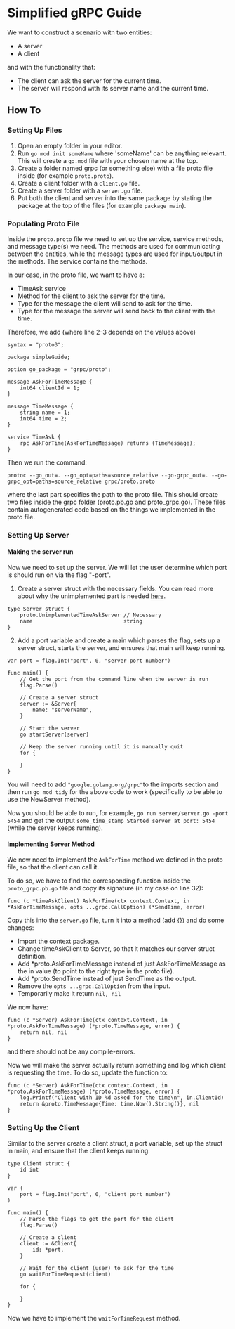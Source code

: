 # Simplified gRPC Guide

We want to construct a scenario with two entities:
* A server
* A client

and with the functionality that:
* The client can ask the server for the current time.
* The server will respond with its server name and the current time.

## How To

### Setting Up Files
1. Open an empty folder in your editor.
2. Run `go mod init someName` where 'someName' can be anything relevant. This will create a `go.mod` file with your chosen name at the top.
3. Create a folder named grpc (or something else) with a file proto file inside (for example `proto.proto`).
4. Create a client folder with a `client.go` file.
5. Create a server folder with a `server.go` file.
6. Put both the client and server into the same package by stating the package at the top of the files (for example ``package main``).

### Populating Proto File
Inside the `proto.proto` file we need to set up the service, service methods, and message type(s) we need. The methods are used for communicating between the entities, while the message types are used for input/output in the methods. The service contains the methods.

In our case, in the proto file, we want to have a:
* TimeAsk service
* Method for the client to ask the server for the time. 
* Type for the message the client will send to ask for the time.
* Type for the message the server will send back to the client with the time. 

Therefore, we add (where line 2-3 depends on the values above)
```
syntax = "proto3";

package simpleGuide;

option go_package = "grpc/proto";

message AskForTimeMessage {
    int64 clientId = 1;
}

message TimeMessage {
    string name = 1;
    int64 time = 2;
}

service TimeAsk {
    rpc AskForTime(AskForTimeMessage) returns (TimeMessage);
}
```
Then we run the command:

`protoc --go_out=. --go_opt=paths=source_relative --go-grpc_out=. --go-grpc_opt=paths=source_relative grpc/proto.proto`

where the last part specifies the path to the proto file. This should create two files inside the grpc folder (proto.pb.go and proto_grpc.go).
These files contain autogenerated code based on the things we implemented in the proto file.

### Setting Up Server

#### Making the server run

Now we need to set up the server. We will let the user determine which port is should run on via the flag "-port". 

1. Create a server struct with the necessary fields. You can read more about why the unimplemented part is needed [here](https://stackoverflow.com/questions/69700899/grpc-error-about-missing-an-unimplemented-server-method).

```
type Server struct { 
    proto.UnimplementedTimeAskServer // Necessary
    name                             string
}
```

2. Add a port variable and create a main which parses the flag, sets up a server struct, starts the server, and ensures that main will keep running.

```
var port = flag.Int("port", 0, "server port number")

func main() {
	// Get the port from the command line when the server is run
	flag.Parse()

	// Create a server struct
	server := &Server{
		name: "serverName",
	}

	// Start the server
	go startServer(server)

	// Keep the server running until it is manually quit
	for {

	}
}
```

You will need to add `"google.golang.org/grpc"`to the imports section and then run `go mod tidy` for the above code to work (specifically to be able to use the NewServer method).

Now you should be able to run, for example, ``go run server/server.go -port 5454`` and get the output `some_time_stamp Started server at port: 5454` (while the server keeps running).

#### Implementing Server Method

We now need to implement the `AskForTime` method we defined in the proto file, so that the client can call it.

To do so, we have to find the corresponding function inside the `proto_grpc.pb.go` file and copy its signature (in my case on line 32):

```
func (c *timeAskClient) AskForTime(ctx context.Context, in *AskForTimeMessage, opts ...grpc.CallOption) (*SendTime, error)
```

Copy this into the ``server.go`` file, turn it into a method (add {}) and do some changes:
* Import the context package. 
* Change timeAskClient to Server, so that it matches our server struct definition.
* Add *proto.AskForTimeMessage instead of just AskForTimeMessage as the in value (to point to the right type in the proto file).
* Add *proto.SendTime instead of just SendTime as the output.
* Remove the `opts ...grpc.CallOption` from the input.
* Temporarily make it return ``nil, nil``

We now have:
```
func (c *Server) AskForTime(ctx context.Context, in *proto.AskForTimeMessage) (*proto.TimeMessage, error) {
    return nil, nil
}
```
and there should not be any compile-errors. 

Now we will make the server actually return something and log which client is requesting the time. To do so, update the function to:
```
func (c *Server) AskForTime(ctx context.Context, in *proto.AskForTimeMessage) (*proto.TimeMessage, error) {
	log.Printf("Client with ID %d asked for the time\n", in.ClientId)
	return &proto.TimeMessage{Time: time.Now().String()}, nil
}
```

### Setting Up the Client

Similar to the server create a client struct, a port variable, set up the struct in main, and ensure that the client keeps running:
```
type Client struct {
	id int
}

var (
	port = flag.Int("port", 0, "client port number")
)

func main() {
	// Parse the flags to get the port for the client
	flag.Parse()

	// Create a client
	client := &Client{
		id: *port,
	}

	// Wait for the client (user) to ask for the time
	go waitForTimeRequest(client)

	for {
		
	}
}
```

Now we have to implement the `waitForTimeRequest` method.
